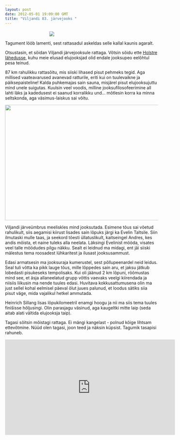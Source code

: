 ```yaml
---
layout: post
date: 2012-05-01 19:09:00 GMT
title: "Viljandi 83. järvejooks "
---
```

<p>                                     <img align="middle" src="http://media.tumblr.com/tumblr_m3ebofGB6P1qjcjk2.jpg" /></p>&#13;
<p>Tagument lööb lamenti, sest rattasadul askeldas selle kallal kaunis agaralt.</p>&#13;
<p>Otsustasin, et sõidan Viljandi järvejooksule rattaga. Võtsin sõidu ette <a href="http://www.kaldapuhkemaja.ee/">Holstre lähedusse</a>, kuhu meie elusad elujooksjad olid endale jooksupeo eelõhtul pesa teinud.</p>&#13;
<p>87 km rahulikku rattasõitu, mis siiski lihased pisut pehmeks tegid. Aga millised vaateavarused avanevad ratturile, eriti kui on tuulevaikne ja päiksepaisteline! Kalda puhkemajas sain sauna, misjärel pisut elujooksujuttu mind unele suigutas. Kuulsin veel voodis, milline jooksufilosofeerimine all lahti läks ja kadedusest ei saanud korralikku und... mõtlesin korra ka minna seltskonda, aga väsimus-laiskus sai võitu.</p>&#13;
<p><img height="381" src="http://media.tumblr.com/tumblr_m40tl19Tky1qjcjk2.jpg" width="547" /></p>&#13;
<p>Viljandi järveümbrus meeliskles mind jooksutada. Esimene tõus sai võetud rahulikult, siis aegamisi kiirust lisades sain lõpuks järgi ka Evelin Taltsile. Siin ilmutaski mulle taas, ja seekord tõesti üllatuslikult, kaitseingel Andres, kes andis mõista, et naine tuleks alla neelata. Läksingi Evelinist mööda, visates veel talle möödudes pilgu näkku. Sealt ei leidnud ma midagi, ent jäi siiski mälestus tema roosadest lühkaritest ja ilusast jooksusammust.</p>&#13;
<p>Edasi armatsesin ma jooksuraja kumerustel, sest põllupeenardel neid leidus. Seal tuli võtta ka pikk lauge tõus, mille lõppedes sain aru, et jaksu jätkub lobedasti pisukeseks tempolisaks. Kui oli jäänud 2 km lõpuni, rõõmustas mind see, et äsja allaneelatud grupp võttis vaevaks veelgi kiirendada ja niisiis liikusin ma nende tuules edasi. Huvitava kokkusattumusena olin ma just sellel kohal eelmisel päeval õlut juues palunud, et loodus sätiks siia pisut väge, mida vajalikul hetkel ammutada.</p>&#13;
<p>Heinrich Sillang lisas lõpukilomeetril enamgi hoogu ja nii ma siis tema tuules finišisse hõljusingi. Olin parasjagu väsinud, aga kaugeltki mitte laip (seda aitab alati vältida elujooksja taip).</p>&#13;
<p>Tagasi sõitsin mõistagi rattaga. Ei mängi kangelast - polnud kõige lihtsam ettevõtmine. Nüüd olen tagasi, joon teed ja näksin küpsist. Tagumik tasapisi rahuneb.</p>&#13;
<p><iframe frameborder="0" height="315" src="http://www.youtube.com/embed/wkyLdoYb7_o" width="560"></iframe></p> 